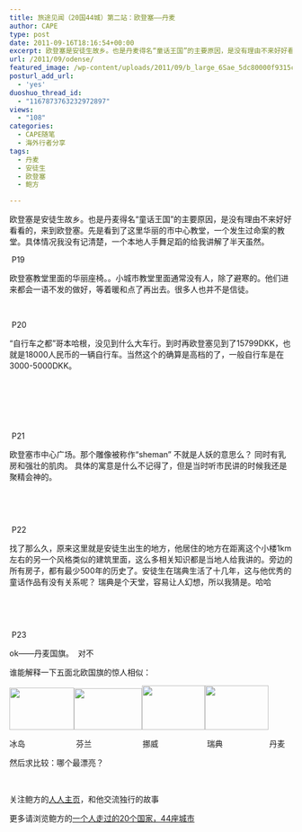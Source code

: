 ```yaml
---
title: 旅途见闻（20国44城）第二站：欧登塞——丹麦
author: CAPE
type: post
date: 2011-09-16T18:16:54+00:00
excerpt: 欧登塞是安徒生故乡。也是丹麦得名“童话王国”的主要原因，是没有理由不来好好看看的，来到欧登塞。先是看到了这里华丽的市中心教堂，一个发生过命案的教堂。具体情况我没有记清楚，一个本地人手舞足蹈的给我讲解了半天虽然。
url: /2011/09/odense/
featured_image: /wp-content/uploads/2011/09/b_large_6Sae_5dc80000f9315c6f.jpg
posturl_add_url:
  - 'yes'
duoshuo_thread_id:
  - "1167873763232972897"
views:
  - "108"
categories:
  - CAPE随笔
  - 海外行者分享
tags:
  - 丹麦
  - 安徒生
  - 欧登塞
  - 鲍方

---
```

欧登塞是安徒生故乡。也是丹麦得名“童话王国”的主要原因，是没有理由不来好好看看的，来到欧登塞。先是看到了这里华丽的市中心教堂，一个发生过命案的教堂。具体情况我没有记清楚，一个本地人手舞足蹈的给我讲解了半天虽然。

<img src="http://fmn.rrimg.com/fmn047/20110904/0800/b_large_d43J_05210000f7f15c73.jpg" alt="" border="0" /> P19

欧登塞教堂里面的华丽座椅。。小城市教堂里面通常没有人，除了避寒的。他们进来都会一语不发的做好，等着暖和点了再出去。很多人也并不是信徒。

&nbsp;

<img src="http://fmn.rrimg.com/fmn053/20110905/0650/b_large_2TgE_5bff00012fcd5c71.jpg" alt="" border="0" /> P20

“自行车之都”哥本哈根，没见到什么大车行。到时再欧登塞见到了15799DKK，也就是18000人民币的一辆自行车。当然这个的确算是高档的了，一般自行车是在3000-5000DKK。

&nbsp;

&nbsp;

&nbsp;

<img src="http://fmn.rrfmn.com/fmn048/20110904/0800/b_large_6Sae_5dc80000f9315c6f.jpg" alt="" border="0" /> P21

欧登塞市中心广场。那个雕像被称作“sheman” 不就是人妖的意思么？ 同时有乳房和强壮的肌肉。 具体的寓意是什么不记得了，但是当时听市民讲的时候我还是聚精会神的。

&nbsp;

&nbsp;

<img src="http://fmn.rrfmn.com/fmn048/20110904/0810/b_large_ELTR_39e40000f81e5c70.jpg" alt="" border="0" /> P22

找了那么久，原来这里就是安徒生出生的地方，他居住的地方在距离这个小楼1km左右的另一个风格类似的建筑里面，这么多相关知识都是当地人给我讲的。旁边的所有房子，都有最少500年的历史了。安徒生在瑞典生活了十几年，这与他优秀的童话作品有没有关系呢？ 瑞典是个天堂，容易让人幻想，所以我猜是。哈哈

&nbsp;

&nbsp;

<img src="http://fmn.rrimg.com/fmn046/20110904/0810/b_large_bwLA_5d8a0000f9fe5c6f.jpg" alt="" border="0" /> P23

ok——丹麦国旗。  对不

谁能解释一下五面北欧国旗的惊人相似：

<img src="http://t2.gstatic.com/images?q=tbn:ANd9GcQ8Ds_44U_dJl7-UYO2WG45rjW1d8JOj3zt7NIytlRquo1VMxffQw" alt="" width="115" height="75" border="0" /><img src="http://t3.gstatic.com/images?q=tbn:ANd9GcSqRf9f6jbv5mjM7RLNV18dw3thphPQnk9L4y-pHJZMGqtGxvG_" alt="" width="121" height="74" border="0" /><img src="http://t3.gstatic.com/images?q=tbn:ANd9GcQVB56b6V8QxRw-wzLMz7Tf86fF7WEbx1pVhk_bv7M1RI6YyElg" alt="" width="112" height="79" border="0" /><img src="http://t2.gstatic.com/images?q=tbn:ANd9GcQB2PLKKOxia9gbvDZO_gST6UiK-YVPnjUQnG0Yr73mtYD6Jndg" alt="" width="113" height="79" border="0" /> 

冰岛                       芬兰                       挪威                      瑞典                     丹麦

然后求比较：哪个最漂亮？

&nbsp;

关注鲍方的<a href="http://www.renren.com/baofang777" target="_blank">人人主页</a>，和他交流独行的故事

更多请浏览鲍方的[一个人走过的20个国家，44座城市][1]

&nbsp;

 [1]: http://www.capechina.org/2011/09/a-person-traveled-20-countries-44-cities/